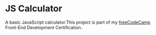 # JS Calculator
A basic JavaScript calculator.This project is part of my [freeCodeCamp](https://www.freecodecamp.org/challenges/build-a-javascript-calculator) Front-End Development Certification.